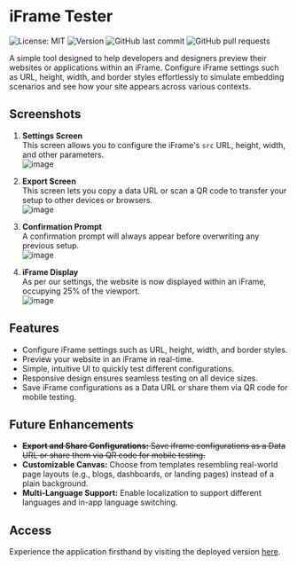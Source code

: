 # iFrame Tester

![License: MIT](https://img.shields.io/github/license/joshleatherland/IFrameTester)
![Version](https://img.shields.io/github/package-json/v/joshleatherland/IFrameTester)
![GitHub last commit](https://img.shields.io/github/last-commit/joshleatherland/IFrameTester)
![GitHub pull requests](https://img.shields.io/github/issues-pr/joshleatherland/IFrameTester)

A simple tool designed to help developers and designers preview their websites or applications within an iFrame. Configure iFrame settings such as URL, height, width, and border styles effortlessly to simulate embedding scenarios and see how your site appears across various contexts.

## Screenshots

1. **Settings Screen**  
   This screen allows you to configure the iFrame's `src` URL, height, width, and other parameters.  
   ![image](https://github.com/user-attachments/assets/32293543-0b81-4f07-ad43-8a8661e08f59)

2. **Export Screen**  
   This screen lets you copy a data URL or scan a QR code to transfer your setup to other devices or browsers.  
   ![image](https://github.com/user-attachments/assets/208ac014-9a36-4b6a-8d55-5b8aaa095fad)

3. **Confirmation Prompt**  
   A confirmation prompt will always appear before overwriting any previous setup.  
   ![image](https://github.com/user-attachments/assets/a67ebad5-4348-4dbe-b2b1-17b642dc30aa)

4. **iFrame Display**  
   As per our settings, the website is now displayed within an iFrame, occupying 25% of the viewport.  
   ![image](https://github.com/user-attachments/assets/8011ebea-6c0c-427a-be42-e83926178f2f)

## Features

- Configure iFrame settings such as URL, height, width, and border styles.
- Preview your website in an iFrame in real-time.
- Simple, intuitive UI to quickly test different configurations.
- Responsive design ensures seamless testing on all device sizes.
- Save iFrame configurations as a Data URL or share them via QR code for mobile testing.

## Future Enhancements

- ~~**Export and Share Configurations:** Save iframe configurations as a Data URL or share them via QR code for mobile testing.~~
- **Customizable Canvas:** Choose from templates resembling real-world page layouts (e.g., blogs, dashboards, or landing pages) instead of a plain background.
- **Multi-Language Support:** Enable localization to support different languages and in-app language switching.

## Access

Experience the application firsthand by visiting the deployed version [here](https://joshleatherland.github.io/IFrameTester/).
